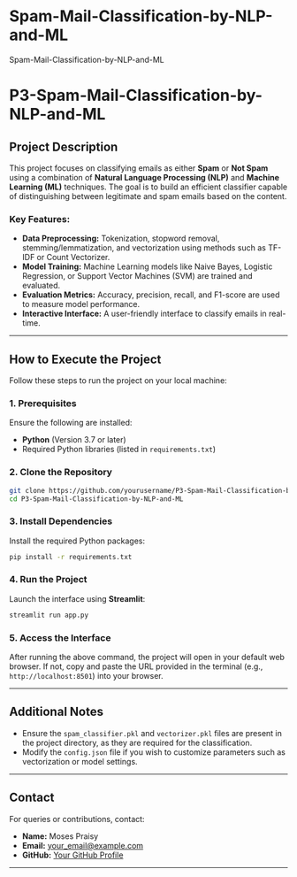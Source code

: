 # Spam-Mail-Classification-by-NLP-and-ML
Spam-Mail-Classification-by-NLP-and-ML
# P3-Spam-Mail-Classification-by-NLP-and-ML

## Project Description
This project focuses on classifying emails as either **Spam** or **Not Spam** using a combination of **Natural Language Processing (NLP)** and **Machine Learning (ML)** techniques. The goal is to build an efficient classifier capable of distinguishing between legitimate and spam emails based on the content.

### Key Features:
- **Data Preprocessing:** Tokenization, stopword removal, stemming/lemmatization, and vectorization using methods such as TF-IDF or Count Vectorizer.
- **Model Training:** Machine Learning models like Naive Bayes, Logistic Regression, or Support Vector Machines (SVM) are trained and evaluated.
- **Evaluation Metrics:** Accuracy, precision, recall, and F1-score are used to measure model performance.
- **Interactive Interface:** A user-friendly interface to classify emails in real-time.

---

## How to Execute the Project
Follow these steps to run the project on your local machine:

### 1. Prerequisites
Ensure the following are installed:
- **Python** (Version 3.7 or later)
- Required Python libraries (listed in `requirements.txt`)

### 2. Clone the Repository
```bash
git clone https://github.com/yourusername/P3-Spam-Mail-Classification-by-NLP-and-ML.git
cd P3-Spam-Mail-Classification-by-NLP-and-ML
```

### 3. Install Dependencies
Install the required Python packages:
```bash
pip install -r requirements.txt
```

### 4. Run the Project
Launch the interface using **Streamlit**:
```bash
streamlit run app.py
```

### 5. Access the Interface
After running the above command, the project will open in your default web browser. If not, copy and paste the URL provided in the terminal (e.g., `http://localhost:8501`) into your browser.

---

## Additional Notes
- Ensure the `spam_classifier.pkl` and `vectorizer.pkl` files are present in the project directory, as they are required for the classification.
- Modify the `config.json` file if you wish to customize parameters such as vectorization or model settings.

---

## Contact
For queries or contributions, contact:
- **Name:** Moses Praisy
- **Email:** your_email@example.com
- **GitHub:** [Your GitHub Profile](https://github.com/yourusername)

---
